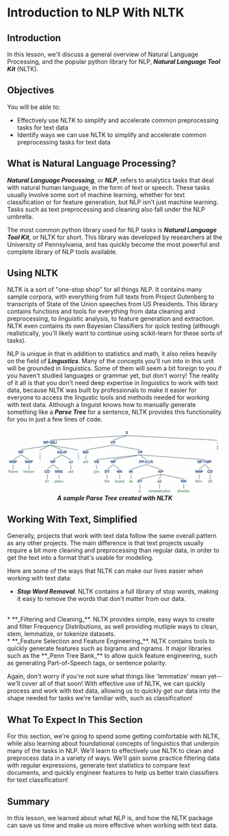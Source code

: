 
# Introduction to NLP With NLTK

## Introduction

In this lesson, we'll discuss a general overview of Natural Language Processing, and the popular python library for NLP, **_Natural Language Tool Kit_** (NLTK).

## Objectives

You will be able to:

* Effectively use NLTK to simplify and accelerate common preprocessing tasks for text data
* Identify ways we can use NLTK to simplify and accelerate common preprocessing tasks for text data


## What is Natural Language Processing?

**_Natural Language Processing_**, or **_NLP_**, refers to analytics tasks that deal with natural human language, in the form of text or speech. These tasks usually involve some sort of machine learning, whether for text classification or for feature generation, but NLP isn't just machine learning. Tasks such as text preprocessing and cleaning also fall under the NLP umbrella. 

The most common python library used for NLP tasks is **_Natural Language Tool Kit_**, or NLTK for short. This library was developed by researchers at the University of Pennsylvania, and has quickly become the most powerful and complete library of NLP tools available. 

## Using NLTK

NLTK is a sort of "one-stop shop" for all things NLP. It contains many sample corpora, with everything from full texts from Project Gutenberg to transcripts of State of the Union speeches from US Presidents. This library contains functions and tools for everything from data cleaning and preprocessing, to linguistic analysis, to feature generation and extraction. NLTK even contains its own Bayesian Classifiers for quick testing (although realistically, you'll likely want to continue using scikit-learn for these sorts of tasks). 

NLP is unique in that in addition to statistics and math, it also relies heavily on the field of **_Lingustics_**. Many of the concepts you'll run into in this unit will be grounded in linguistics. Some of them will seem a bit foreign to you if you haven't studied languages or grammar yet, but don't worry! The reality of it all is that you don't need deep expertise in linguistics to work with text data, because NLTK was built by professionals to make it easier for everyone to access the lingustic tools and methods needed for working with text data. Although a linguist knows how to manually generate something like a **_Parse Tree_** for a sentence, NLTK provides this functionality for you in just a few lines of code. 

<center> <img src='parse_tree.png'> 
    <strong><em>A sample Parse Tree created with NLTK</em></strong>
    </center>

## Working With Text, Simplified

Generally, projects that work with text data follow the same overall pattern as any other projects. The main difference is that text projects usually require a bit more cleaning and preprocessing than regular data, in order to get the text into a format that's usable for modeling. 

Here are some of the ways that NLTK can make our lives easier when working with text data:

* **_Stop Word Removal_**. NLTK contains a full library of stop words, making it easy to remove the words that don't matter from our data.  
<br>  
* **_Filtering and Cleaning_**. NLTK provides simple, easy ways to create and filter Frequency Distributions, as well providing mutliple ways to clean, stem, lemmatize, or tokenize datasets.
<br>  
* **_Feature Selection and Feature Engineering_**. NLTK contains tools to quickly generate features such as bigrams and ngrams. It major libraries such as the **_Penn Tree Bank_** to allow quick feature engineering, such as generating Part-of-Speech tags, or sentence polarity. 

Again, don't worry if you're not sure what things like 'lemmatize' mean yet--we'll cover all of that soon! With effective use of NLTK, we can quickly process and work with text data, allowing us to quickly get our data into the shape needed for tasks we're familiar with, such as classification!

## What To Expect In This Section

For this section, we're going to spend some getting comfortable with NLTK, while also learning about foundational concepts of linguistics that underpin many of the tasks in NLP. We'll learn to effectively use NLTK to clean and preprocess data in a variety of ways. We'll gain some practice filtering data with regular expressions, generate text statistics to compare text documents, and quickly engineer features to help us better train classifiers for text classification!


## Summary

In this lesson, we learned about what NLP is, and how the NLTK package can save us time and make us more effective when working with text data. 
